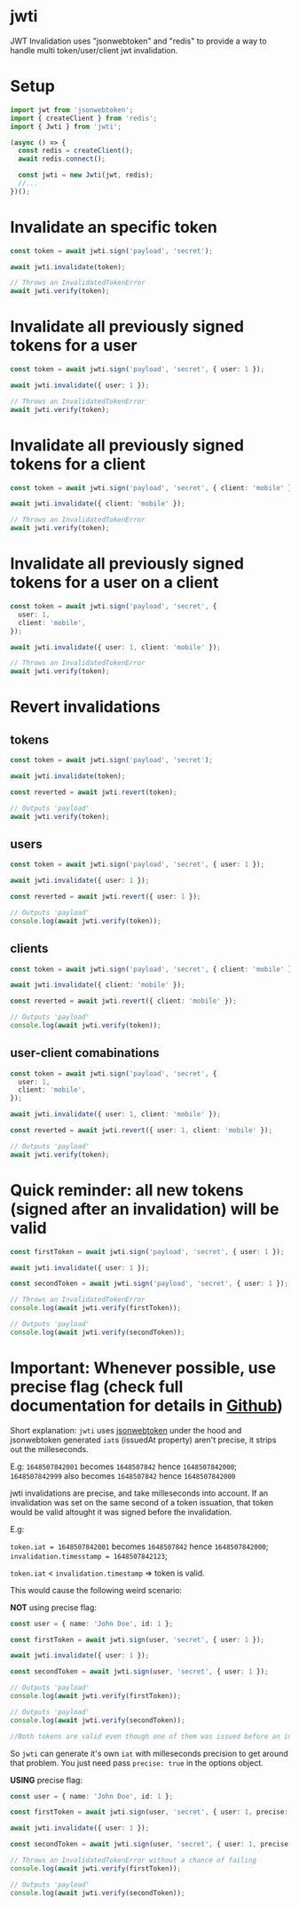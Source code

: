# jwti

JWT Invalidation uses \"jsonwebtoken\" and \"redis\" to provide a way to handle
multi token/user/client jwt invalidation.

# Setup

```typescript
import jwt from 'jsonwebtoken';
import { createClient } from 'redis';
import { Jwti } from 'jwti';

(async () => {
  const redis = createClient();
  await redis.connect();

  const jwti = new Jwti(jwt, redis);
  //...
})();
```

# Invalidate an specific token

```typescript
const token = await jwti.sign('payload', 'secret');

await jwti.invalidate(token);

// Throws an InvalidatedTokenError
await jwti.verify(token);
```

# Invalidate all previously signed tokens for a user

```typescript
const token = await jwti.sign('payload', 'secret', { user: 1 });

await jwti.invalidate({ user: 1 });

// Throws an InvalidatedTokenError
await jwti.verify(token);
```

# Invalidate all previously signed tokens for a client

```typescript
const token = await jwti.sign('payload', 'secret', { client: 'mobile' });

await jwti.invalidate({ client: 'mobile' });

// Throws an InvalidatedTokenError
await jwti.verify(token);
```

# Invalidate all **previously** signed tokens for a user on a client

```typescript
const token = await jwti.sign('payload', 'secret', {
  user: 1,
  client: 'mobile',
});

await jwti.invalidate({ user: 1, client: 'mobile' });

// Throws an InvalidatedTokenError
await jwti.verify(token);
```

# Revert invalidations

## tokens

```typescript
const token = await jwti.sign('payload', 'secret');

await jwti.invalidate(token);

const reverted = await jwti.revert(token);

// Outputs 'payload'
await jwti.verify(token);
```

## users

```typescript
const token = await jwti.sign('payload', 'secret', { user: 1 });

await jwti.invalidate({ user: 1 });

const reverted = await jwti.revert({ user: 1 });

// Outputs 'payload'
console.log(await jwti.verify(token));
```

## clients

```typescript
const token = await jwti.sign('payload', 'secret', { client: 'mobile' });

await jwti.invalidate({ client: 'mobile' });

const reverted = await jwti.revert({ client: 'mobile' });

// Outputs 'payload'
console.log(await jwti.verify(token));
```

## user-client comabinations

```typescript
const token = await jwti.sign('payload', 'secret', {
  user: 1,
  client: 'mobile',
});

await jwti.invalidate({ user: 1, client: 'mobile' });

const reverted = await jwti.revert({ user: 1, client: 'mobile' });

// Outputs 'payload'
await jwti.verify(token);
```

# Quick reminder: all new tokens (signed after an invalidation) will be valid

```typescript
const firstToken = await jwti.sign('payload', 'secret', { user: 1 });

await jwti.invalidate({ user: 1 });

const secondToken = await jwti.sign('payload', 'secret', { user: 1 });

// Throws an InvalidatedTokenError
console.log(await jwti.verify(firstToken));

// Outputs 'payload'
console.log(await jwti.verify(secondToken));
```

# Important: Whenever possible, use precise flag (check full documentation for details in [Github](https://github.com/MarcoASilva/jwti))

Short explanation: `jwti` uses
[jsonwebtoken](https://www.npmjs.com/package/jsonwebtoken) under the hood and
jsonwebtoken generated `iat`s (issuedAt property) aren't precise, it strips out
the milleseconds.

E.g: `1648507842001` becomes `1648507842` hence `1648507842000`; `1648507842999`
also becomes `1648507842` hence `1648507842000`

jwti invalidations are precise, and take milleseconds into account. If an
invalidation was set on the same second of a token issuation, that token would
be valid altought it was signed before the invalidation.

E.g:

`token.iat = 1648507842001` becomes `1648507842` hence `1648507842000`;
`invalidation.timesstamp = 1648507842123`;

`token.iat` < `invalidation.timestamp` => token is valid.

This would cause the following weird scenario:

**NOT** using precise flag:

```typescript
const user = { name: 'John Doe', id: 1 };

const firstToken = await jwti.sign(user, 'secret', { user: 1 });

await jwti.invalidate({ user: 1 });

const secondToken = await jwti.sign(user, 'secret', { user: 1 });

// Outputs 'payload'
console.log(await jwti.verify(firstToken));

// Outputs 'payload'
console.log(await jwti.verify(secondToken));

//Both tokens are valid even though one of them was issued before an invalidation was made.
```

So `jwti` can generate it's own `iat` with milleseconds precision to get around
that problem. You just need pass `precise: true` in the options object.

**USING** precise flag:

```typescript
const user = { name: 'John Doe', id: 1 };

const firstToken = await jwti.sign(user, 'secret', { user: 1, precise: true });

await jwti.invalidate({ user: 1 });

const secondToken = await jwti.sign(user, 'secret', { user: 1, precise: true });

// Throws an InvalidatedTokenError without a chance of failing
console.log(await jwti.verify(firstToken));

// Outputs 'payload'
console.log(await jwti.verify(secondToken));
```
